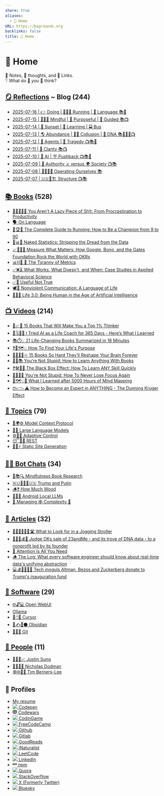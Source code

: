 ```yaml
---
share: true
aliases:
  - 🏡 Home
URL: https://bagrounds.org
backlinks: false
title: 🏡 Home
---
```

# 🏡 Home  
📑 Notes, 💭 thoughts, and 🔗 Links.  
❔ What do 🫵 _you_ 🤔 think?  
  
## [🪞 Reflections](./reflections/index.md) ~ Blog (244)  
- [2025-07-16 | 👉 Doing | 🏃🏼‍♀️ Running | 🦜 Language 📚📄](./reflections/2025-07-16.md)  
- [2025-07-15 | 🧘🏼‍♀️ Mindful | 🎯 Purposeful | 🦮 Guided 📚📺](./reflections/2025-07-15.md)  
- [2025-07-14 | 🌄 Sunset | 🧠 Learning | 🚍 Bus](./reflections/2025-07-14.md)  
- [2025-07-13 | 🌎 Abundance | 🤝🏻 Collusion | 🧬 DNA 📚📄🤖💬📺](./reflections/2025-07-13.md)  
- [2025-07-12 | 🤖 Agents | 🌊 Tragedy 📺📚📰](./reflections/2025-07-12.md)  
- [2025-07-11 | 🌟 Clarity 📚📺](./reflections/2025-07-11.md)  
- [2025-07-10 | 🤖 AI | 🪧 Pushback 📺📚👥](./reflections/2025-07-10.md)  
- [2025-07-09 | 👹 Authority ⚔️ versus 🌍 Society 📺📚](./reflections/2025-07-09.md)  
- [2025-07-08 | 🧠🧘🏼‍♀️ Operating Ourselves 📚](./reflections/2025-07-08.md)  
- [2025-07-07 | 🇺🇸🔬🏗️ Structure 📺📚](./reflections/2025-07-07.md)  
  
  
## [📚 Books](./books/index.md) (528)  
- [🫵🚫🦥🧩💩 You Aren't A Lazy Piece of Sh!t: From Procrastination to Productivity](./books/you-arent-a-lazy-piece-of-sht-from-procrastination-to-productivity.md)  
- [🗣️ On Language](./books/on-language.md)  
- [🏃🏆👵 The Complete Guide to Running: How to Be a Champion from 9 to 90](./books/the-complete-guide-to-running.md)  
- [🙈📊🔢 Naked Statistics: Stripping the Dread from the Data](./books/naked-statistics.md)  
- [📈🎯✅📏 Measure What Matters: How Google, Bono, and the Gates Foundation Rock the World with OKRs](./books/measure-what-matters.md)  
- [📊⛓️👑 📏 The Tyranny of Metrics](./books/the-tyranny-of-metrics.md)  
- [✅❌⏳ What Works, What Doesn't, and When: Case Studies in Applied Behavioral Science](./books/what-works-what-doesnt-and-when-case-studies-in-applied-behavioral-science.md)  
- [✅🤔 Useful Not True](./books/useful-not-true.md)  
- [🕊️🤝 Nonviolent Communication: A Language of Life](./books/nonviolent-communication.md)  
- [🧬👥💾 Life 3.0: Being Human in the Age of Artificial Intelligence](./books/life-3-0.md)  
  
  
## [📺 Videos](./videos/index.md) (214)  
- [🧠📈🥇 15 Books That Will Make You a Top 1% Thinker](./videos/15-books-that-will-make-you-a-top-1-percent-thinker.md)  
- [🤖🗓️🧑‍🏫 I Tried AI as a Life Coach for 365 Days - Here’s What I Learned](./videos/i-tried-ai-as-a-life-coach-for-365-days-heres-what-i-learned.md)  
- [📚⏱️💡 21 Life-Changing Books Summarized in 18 Minutes](./videos/21-life-changing-books-summarized-in-18-minutes.md)  
- [❓🧭🗺️💡 How To Find Your Life's Purpose](./videos/how-to-find-your-lifes-purpose.md)  
- [🧠💪🤯🔄♾️ 15 Books So Hard They’ll Reshape Your Brain Forever](./videos/15-books-so-hard-theyll-reshape-your-brain-forever.md)  
- [🧠🚫📚 You’re Not Stupid: How to Learn Anything With Books](./videos/youre-not-stupid-how-to-learn-anything-with-books.md)  
- [❓🛠️👨‍🎓 The Black Box Effect: How To Learn ANY Skill Quickly](./videos/the-black-box-effect-how-to-learn-any-skill-quickly.md)  
- [🧠💡🎯🚫 You're Not Stupid: How To Never Lose Focus Again](./videos/youre-not-stupid-how-to-never-lose-focus-again.md)  
- [🧠🗺️💡🔑 What I Learned after 5000 Hours of Mind Mapping](./videos/what-i-learned-after-5000-hours-of-mind-mapping.md)  
- [🤓📈📉⚠️ How to Become an Expert in ANYTHING - The Dunning Kruger Effect](./videos/how-to-become-an-expert-in-anything-the-dunning-kruger-effect.md)  
  
  
## [🌌 Topics](./topics/index.md) (79)  
- [🧠🌍⚙️ Model Context Protocol](./topics/model-context-protocol.md)  
- [🤖🦜 Large Language Models](./topics/large-language-models.md)  
- [⚙️🧠🔄 Adaptive Control](./topics/adaptive-control.md)  
- [😴🛌🧘 REST](./topics/rest.md)  
- [💾🧱⚡️ Static Site Generation](./topics/static-site-generation.md)  
  
  
## [🤖💬 Bot Chats](./bot-chats/index.md) (34)  
- [🧘📚🔍 Mindfulness Book Research](./bot-chats/mindfulness-book-research.md)  
- [🇷🇺👹🤝👹🇺🇸 Trump and Putin](./bot-chats/trump-and-putin.md)  
- [🪵❓ How Much Wood](./bot-chats/how-much-wood.md)  
- [🤖📱🧠 Android Local LLMs](./bot-chats/android-local-llms.md)  
- [🧭 Managing 🕸️ Complexity 🧠](./bot-chats/managing-complexity.md)  
  
  
## [📄  Articles](./articles/index.md) (32)  
- [👀👶🏼🏃🏼‍♀️🛣️ What to Look for in a Jogging Stroller](./articles/what-to-look-for-in-a-jogging-stroller.md)  
- [🧑‍⚖️🧬💰🤝 Judge OKs sale of 23andMe - and its trove of DNA data - to a nonprofit led by its founder](./articles/judge-oks-sale-of-23andme-and-its-trove-of-dna-data-to-a-nonprofit-led-by-its-founder.md)  
- [👀 Attention Is All You Need](./articles/attention-is-all-you-need.md)  
- [🪵 The Log: What every software engineer should know about real-time data's unifying abstraction](./articles/the-log-what-every-software%20engineer-should-know-about-real-time-datas-unifying-abstraction.md)  
- [💻💰🤝👹🇺🇸 Tech moguls Altman, Bezos and Zuckerberg donate to Trump's inauguration fund](./articles/tech-moguls-altman-bezos-and-zuckerberg-donate-to-trumps-inauguration-fund.md)  
  
  
## [💾 Software](./software/index.md) (29)  
- [🌐🔓💻 Open WebUI](./software/open-webui.md)  
- [Ollama](./software/ollama.md)  
- [🤖🖱️📍 Cursor](./software/cursor.md)  
- [💾✍️🌋⚫️ Obsidian](./software/obsidian.md)  
- [💾➕🤝 Git](./software/git.md)  
  
  
## [👥 People](./people/index.md) (11)  
- [🧠👨‍🎓📈 Justin Sung](./people/justin-sung.md)  
- [🐕‍🦺🧠🐾 Nicholas Dodman](./people/nicholas-dodman.md)  
- [🕸️🌐👨‍💻 Tim Berners-Lee](./people/tim-berners-lee.md)  
  
  
## 🔗 Profiles  
- [My resume](./topics/my-resume.md)  
- <a href="http://codepen.io/bagrounds"><img style="height:1em; margin:0;" src="https://simpleicons.org/icons/codepen.svg"/> Codepen</a>  
- <a href="http://www.codewars.com/users/bagrounds"><img style="height:1em; margin:0;" src="https://raw.githubusercontent.com/bagrounds/icons/master/codewars.svg"/> Codewars</a>  
- <a href="https://www.codingame.com/profile/0d172b10ecb72b81c2bb2646e8be9d8a8930706"><img style="height:1em; margin:0;" src="https://simpleicons.org/icons/codingame.svg"/> CodinGame</a>  
- <a href="http://freecodecamp.com/bagrounds"><img style="height:1em; margin:0;" src="https://simpleicons.org/icons/freecodecamp.svg"/> FreeCodeCamp</a>  
- <a href="https://github.com/bagrounds"><img style="height:1em; margin:0;" src="https://simpleicons.org/icons/github.svg"/> Github</a>  
- <a href="http://gitlab.com/bagrounds"><img style="height:1em; margin:0;" src="https://simpleicons.org/icons/gitlab.svg"/> Gitlab</a>  
- <a href="http://goodreads.com/bagrounds"><img style="height:1em; margin:0;" src="https://simpleicons.org/icons/goodreads.svg"/> GoodReads</a>  
- <a href="https://www.inaturalist.org/people/8822063"><img style="height:1em; margin:0;" src="https://static.inaturalist.org/wiki_page_attachments/3154-original.png"/> iNaturalist</a>  
- <a href="https://leetcode.com/u/bagrounds"><img style="height:1em; margin:0;" src="https://simpleicons.org/icons/leetcode.svg"/> LeetCode</a>  
- <a href="https://linkedin.com/in/bagrounds"><img style="height:1em; margin:0;" src="https://simpleicons.org/icons/linkedin.svg"/> LinkedIn</a>  
- <a href="http://www.npmjs.com/~bagrounds"><img style="height:1em; margin:0;" src="https://raw.githubusercontent.com/bagrounds/icons/master/npm.svg"/> npm</a>  
- <a href="https://www.quora.com/profile/Bryan-Grounds"><img style="height:1em; margin:0;" src="https://simpleicons.org/icons/quora.svg"/> Quora</a>  
- <a href="http://stackoverflow.com/users/2081363/bagrounds"><img style="height:1em; margin:0;" src="https://simpleicons.org/icons/stackoverflow.svg"/> StackOverflow</a>  
- <a href="https://twitter.com/bagrounds"><img style="height:1em; margin:0;" src="https://simpleicons.org/icons/x.svg"/> X (Formerly Twitter)</a>  
- <a href="https://bsky.app/profile/bagrounds.bsky.social"><img style="height:1em; margin:0;" src="https://simpleicons.org/icons/bluesky.svg"/> Bluesky</a>  
